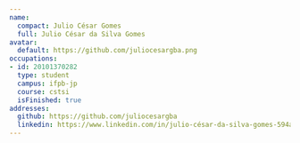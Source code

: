 ```yaml
---
name:
  compact: Julio César Gomes
  full: Julio César da Silva Gomes
avatar:
  default: https://github.com/juliocesargba.png
occupations:
- id: 20101370282
  type: student
  campus: ifpb-jp
  course: cstsi
  isFinished: true
addresses:
  github: https://github.com/juliocesargba
  linkedin: https://www.linkedin.com/in/julio-césar-da-silva-gomes-594a80107/
---
```

